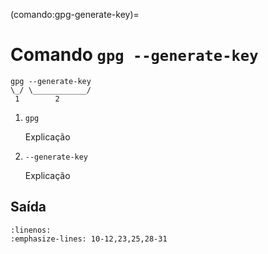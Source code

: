 
(comando:gpg-generate-key)=

# Comando `gpg --generate-key`


```
gpg --generate-key
\_/ \____________/
 1        2       
```

1. `gpg`

    Explicação

2. `--generate-key`

    Explicação



## Saída

```{literalinclude} saidas/gpg-generate-key.txt
:linenos:
:emphasize-lines: 10-12,23,25,28-31
```


